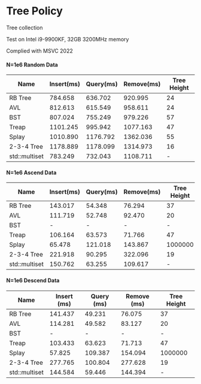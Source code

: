 # Tree Policy

Tree collection

Test on Intel i9-9900KF, 32GB 3200MHz memory

Complied with MSVC 2022

#### N=1e6 Random Data

| Name          | Insert(ms) | Query(ms) | Remove(ms) | Tree Height |
| ------------- | ---------- | --------- | ---------- | ----------- |
| RB Tree       | 784.658    | 636.702   | 920.995    | 24          |
| AVL           | 812.613    | 615.549   | 958.611    | 24          |
| BST           | 807.024    | 755.249   | 979.226    | 57          |
| Treap         | 1101.245   | 995.942   | 1077.163   | 47          |
| Splay         | 1010.890   | 1176.792  | 1362.036   | 55          |
| 2-3-4 Tree    | 1178.889   | 1178.099  | 1314.973   | 16          |
| std::multiset | 783.249    | 732.043   | 1108.711   | -           |

#### N=1e6 Ascend Data

| Name          | Insert(ms) | Query(ms) | Remove(ms) | Tree Height |
| ------------- | ---------- | --------- | ---------- | ----------- |
| RB Tree       | 143.017    | 54.348    | 76.294     | 37          |
| AVL           | 111.719    | 52.748    | 92.470     | 20          |
| BST           | -          | -         | -          | -           |
| Treap         | 106.164    | 63.573    | 71.766     | 47          |
| Splay         | 65.478     | 121.018   | 143.867    | 1000000     |
| 2-3-4 Tree    | 221.918    | 90.295    | 322.096    | 19          |
| std::multiset | 150.762    | 63.255    | 109.617    | -           |

#### N=1e6 Descend Data

| Name          | Insert (ms) | Query (ms) | Remove (ms) | Tree Height |
| ------------- | ----------- | ---------- | ----------- | ----------- |
| RB Tree       | 141.437     | 49.231     | 76.075      | 37          |
| AVL           | 114.281     | 49.582     | 83.127      | 20          |
| BST           | -           | -          | -           | -           |
| Treap         | 103.433     | 63.623     | 71.713      | 47          |
| Splay         | 57.825      | 109.387    | 154.094     | 1000000     |
| 2-3-4 Tree    | 277.765     | 100.804    | 277.628     | 19          |
| std::multiset | 144.584     | 59.446     | 144.394     | -           |

